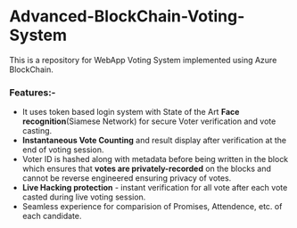 # Advanced-BlockChain-Voting-System
This is a repository for WebApp  Voting System implemented using Azure BlockChain.
### Features:-
* It uses token based login system with State of the Art **Face recognition**(Siamese Network) for secure Voter verification and vote casting.
* **Instantaneous Vote Counting** and result display after verification at the end of voting session.
* Voter ID is hashed along with metadata before being written in the block which ensures that **votes are privately-recorded** on the blocks and cannot be reverse engineered ensuring privacy of votes.
* **Live Hacking protection** - instant verification for all vote after each vote casted during live voting session.  
* Seamless experience for comparision of Promises, Attendence, etc. of each candidate.
